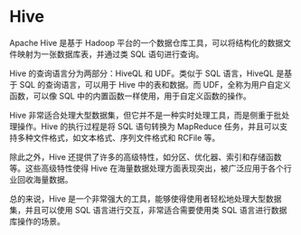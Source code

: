 # Hive

Apache Hive 是基于 Hadoop 平台的一个数据仓库工具，可以将结构化的数据文件映射为一张数据库表，并通过类 SQL 语句进行查询。

Hive 的查询语言分为两部分：HiveQL 和 UDF。类似于 SQL 语言，HiveQL 是基于 SQL 的查询语言，可以用于 Hive 中的表和数据。而 UDF，全称为用户自定义函数，可以像 SQL 中的内置函数一样使用，用于自定义函数的操作。

Hive 非常适合处理大型数据集，但它并不是一种实时处理工具，而是侧重于批处理操作。Hive 的执行过程是将 SQL 语句转换为 MapReduce 任务，并且可以支持多种文件格式，如文本格式、序列文件格式和 RCFile 等。

除此之外，Hive 还提供了许多的高级特性，如分区、优化器、索引和存储函数等。这些高级特性使得 Hive 在海量数据处理方面表现突出，被广泛应用于各个行业回收海量数据。

总的来说，Hive 是一个非常强大的工具，能够使得使用者轻松地处理大型数据集，并且可以使用 SQL 语言进行交互，非常适合需要使用类 SQL 语言进行数据库操作的场景。